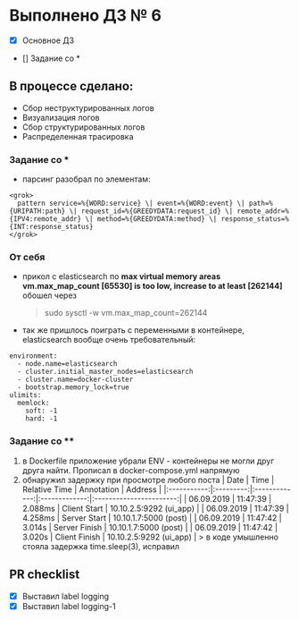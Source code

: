 # Выполнено ДЗ № 6
 - [X] Основное ДЗ
 - [] Задание со *

## В процессе сделано:
  - Сбор неструктурированных логов
  - Визуализация логов
  - Сбор структурированных логов
  - Распределенная трасировка

### Задание со *
  - парсинг разобрал по элементам:
```
<grok>
  pattern service=%{WORD:service} \| event=%{WORD:event} \| path=%{URIPATH:path} \| request_id=%{GREEDYDATA:request_id} \| remote_addr=%{IPV4:remote_addr} \| method=%{GREEDYDATA:method} \| response_status=%{INT:response_status}
</grok>
```

### От себя
  - прикол с elasticsearch по **max virtual memory areas vm.max_map_count [65530] is too low, increase to at least [262144]** обошел через
    > sudo sysctl -w vm.max_map_count=262144

  - так же пришлось поиграть с переменными в контейнере, elasticsearch вообще очень требовательный:
```
environment:
  - node.name=elasticsearch
  - cluster.initial_master_nodes=elasticsearch
  - cluster.name=docker-cluster
  - bootstrap.memory_lock=true
ulimits:
  memlock:
    soft: -1
    hard: -1
```

### Задание со **
  1. в Dockerfile приложение убрали ENV - контейнеры не могли друг друга найти. Прописал в docker-compose.yml напрямую
  2. обнаружил задержку при просмотре любого поста
    | Date        | Time	    | Relative Time |	Annotation	  | Address                 |
    |:-----------:|:---------:|:-------------:|:-------------:|:-----------------------:|
    | 06.09.2019  | 11:47:39	| 2.088ms	      | Client Start	| 10.10.2.5:9292 (ui_app) |
    | 06.09.2019  | 11:47:39	| 4.258ms	      | Server Start	| 10.10.1.7:5000 (post)   |
    | 06.09.2019  | 11:47:42	| 3.014s	      | Server Finish	| 10.10.1.7:5000 (post)   |
    | 06.09.2019  | 11:47:42	| 3.020s	      | Client Finish	| 10.10.2.5:9292 (ui_app) |
    > в коде умышленно стояла задержка time.sleep(3), исправил

## PR checklist
  - [X] Выставил label logging
  - [X] Выставил label logging-1
